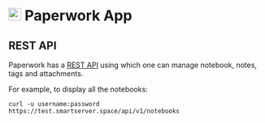# <img src="/documentation/img/paperwork-logo.png" width="25px"> Paperwork App

## REST API

Paperwork has a [REST API](https://paperwork.docs.apiary.io/#reference)
using which one can manage notebook, notes, tags and attachments.

For example, to display all the notebooks:

    curl -u username:password https://test.smartserver.space/api/v1/notebooks

